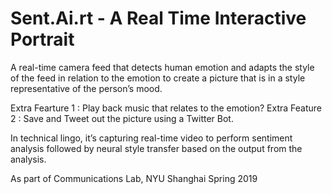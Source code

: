 # Sent.Ai.rt - A Real Time Interactive Portrait

A real-time camera feed that detects human emotion and adapts the style of the feed in relation to the emotion to create a 
picture that is in a style representative of the person’s mood.

Extra Fearture 1 : Play back music that relates to the emotion?
Extra Feature 2 : Save and Tweet out the picture using a Twitter Bot.

In technical lingo, it’s capturing real-time video to perform sentiment analysis followed by neural style transfer 
based on the output from the analysis. 

As part of Communications Lab, NYU Shanghai Spring 2019


